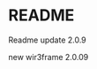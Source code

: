 # README

Readme update 2.0.9

new wir3frame 2.0.09

<!-- updating wireframe 2.0 -->
<!-- ein update -->